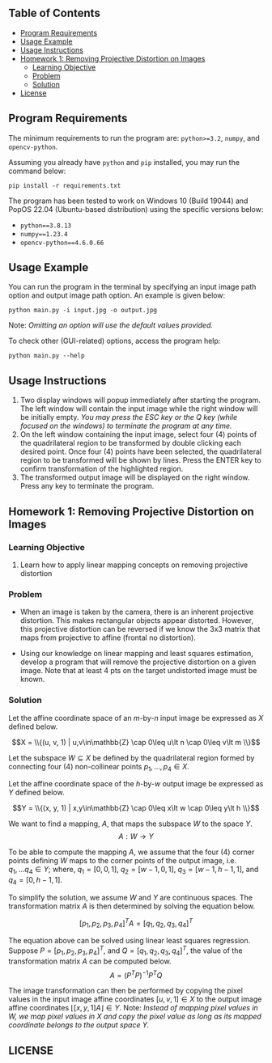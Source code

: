 ## Table of Contents 
- [Program Requirements](#program-requirements)
- [Usage Example](#usage-example)
- [Usage Instructions](#usage-instructions)
- [Homework 1: Removing Projective Distortion on Images](#homework-1-removing-projective-distortion-on-images)
  - [Learning Objective](#learning-objective)
  - [Problem](#problem)
  - [Solution](#solution)
- [License](#license)

## Program Requirements
The minimum requirements to run the program are: `python>=3.2`, `numpy`, and `opencv-python`.

Assuming you already have `python` and `pip` installed, you may run the command below:
```
pip install -r requirements.txt
```

The program has been tested to work on Windows 10 (Build 19044) and PopOS 22.04 (Ubuntu-based distribution) using the specific versions below:
- `python==3.8.13`
- `numpy==1.23.4`
- `opencv-python==4.6.0.66`

## Usage Example
You can run the program in the terminal by specifying an input image path option and output image path option. An example is given below:
```
python main.py -i input.jpg -o output.jpg
```
Note: *Omitting an option will use the default values provided.*

To check other (GUI-related) options, access the program help:
```
python main.py --help
```

## Usage Instructions
1. Two display windows will popup immediately after starting the program. The left window will contain the input image while the right window will be initially empty. *You may press the ESC key or the Q key (while focused on the windows) to terminate the program at any time.*
2. On the left window containing the input image, select four (4) points of the quadrilateral region to be transformed by double clicking each desired point. Once four (4) points have been selected, the quadrilateral region to be transformed will be shown by lines. Press the ENTER key to confirm transformation of the highlighted region. 
3. The transformed output image will be displayed on the right window. Press any key to terminate the program.


## Homework 1: Removing Projective Distortion on Images

### Learning Objective
1) Learn how to apply linear mapping concepts on removing projective distortion

### Problem
- When an image is taken by the camera, there is an inherent projective distortion. This makes rectangular objects appear distorted. However, this projective distortion can be reversed if we know the 3x3 matrix that maps from projective to affine (frontal no distortion). 

- Using our knowledge on linear mapping and least squares estimation, develop a program that will remove the projective distortion on a given image. Note that at least 4 pts on the target undistorted image must be known.

### Solution
Let the affine coordinate space of an *m*-by-*n* input image be expressed as $X$ defined below.

$$X = \\{(u, v, 1) | u,v\in\mathbb{Z} \cap 0\leq u\lt n \cap 0\leq v\lt m \\}$$

Let the subspace $W\subseteq X$ be defined by the quadrilateral region formed by connecting four (4) non-collinear points $p_1,...,p_4 \in X$.

Let the affine coordinate space of the *h*-by-*w* output image be expressed as $Y$ defined below.

$$Y = \\{(x, y, 1) | x,y\in\mathbb{Z} \cap 0\leq x\lt w \cap 0\leq y\lt h \\}$$

We want to find a mapping, $A$, that maps the subspace $W$ to the space $Y$.
$$A : W \to  Y $$

To be able to compute the mapping $A$, we assume that the four (4) corner points defining $W$ maps to the corner points of the output image, i.e. $q_1,...q_4 \in Y$; where, $q_1 = [0, 0, 1]$, $q_2=[w-1, 0, 1]$, $q_3=[w-1, h-1, 1]$, and $q_4=[0, h-1, 1]$.

To simplify the solution, we assume $W$ and $Y$ are continuous spaces. The transformation matrix $A$ is then determined by solving the equation below.

$$[p_1, p_2, p_3, p_4]^T A = [q_1, q_2, q_3, q_4]^T$$

The equation above can be solved using linear least squares regression. Suppose $P=[p_1, p_2, p_3, p_4]^T$, and $Q=[q_1, q_2, q_3, q_4]^T$, the value of the transformation matrix $A$ can be computed below.
$$A = (P^T P)^{-1}P^T Q$$

The image transformation can then be performed by copying the pixel values in the input image affine coordinates $[u,v,1] \in X$ to the output image affine coordinates $\lfloor [x,y,1] A \rfloor \in Y$. Note: *Instead of mapping pixel values in* $W$*, we map pixel values in* $X$ *and copy the pixel value as long as its mapped coordinate belongs to the output space* $Y$*.*

## LICENSE
